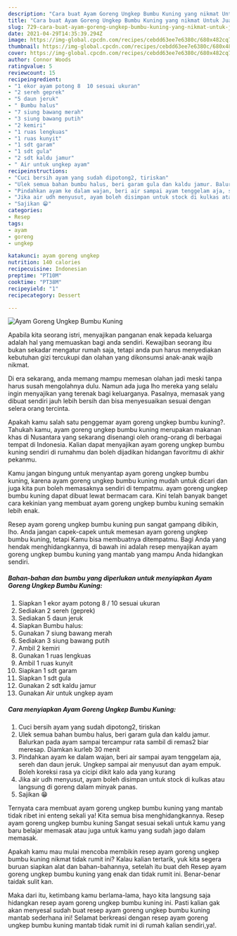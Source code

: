 ```yaml
---
description: "Cara buat Ayam Goreng Ungkep Bumbu Kuning yang nikmat Untuk Jualan"
title: "Cara buat Ayam Goreng Ungkep Bumbu Kuning yang nikmat Untuk Jualan"
slug: 729-cara-buat-ayam-goreng-ungkep-bumbu-kuning-yang-nikmat-untuk-jualan
date: 2021-04-29T14:35:39.294Z
image: https://img-global.cpcdn.com/recipes/cebdd63ee7e6380c/680x482cq70/ayam-goreng-ungkep-bumbu-kuning-foto-resep-utama.jpg
thumbnail: https://img-global.cpcdn.com/recipes/cebdd63ee7e6380c/680x482cq70/ayam-goreng-ungkep-bumbu-kuning-foto-resep-utama.jpg
cover: https://img-global.cpcdn.com/recipes/cebdd63ee7e6380c/680x482cq70/ayam-goreng-ungkep-bumbu-kuning-foto-resep-utama.jpg
author: Connor Woods
ratingvalue: 5
reviewcount: 15
recipeingredient:
- "1 ekor ayam potong 8  10 sesuai ukuran"
- "2 sereh geprek"
- "5 daun jeruk"
- " Bumbu halus"
- "7 siung bawang merah"
- "3 siung bawang putih"
- "2 kemiri"
- "1 ruas lengkuas"
- "1 ruas kunyit"
- "1 sdt garam"
- "1 sdt gula"
- "2 sdt kaldu jamur"
- " Air untuk ungkep ayam"
recipeinstructions:
- "Cuci bersih ayam yang sudah dipotong2, tiriskan"
- "Ulek semua bahan bumbu halus, beri garam gula dan kaldu jamur. Balurkan pada ayam sampai tercampur rata sambil di remas2 biar meresap. Diamkan kurleb 30 menit"
- "Pindahkan ayam ke dalam wajan, beri air sampai ayam tenggelam aja, sereh dan daun jeruk. Ungkep sampai air menyusut dan ayam empuk. Boleh koreksi rasa ya cicipi dikit kalo ada yang kurang"
- "Jika air udh menyusut, ayam boleh disimpan untuk stock di kulkas atau langsung di goreng dalam minyak panas."
- "Sajikan 😁"
categories:
- Resep
tags:
- ayam
- goreng
- ungkep

katakunci: ayam goreng ungkep 
nutrition: 140 calories
recipecuisine: Indonesian
preptime: "PT10M"
cooktime: "PT38M"
recipeyield: "1"
recipecategory: Dessert

---
```



![Ayam Goreng Ungkep Bumbu Kuning](https://img-global.cpcdn.com/recipes/cebdd63ee7e6380c/680x482cq70/ayam-goreng-ungkep-bumbu-kuning-foto-resep-utama.jpg)

Apabila kita seorang istri, menyajikan panganan enak kepada keluarga adalah hal yang memuaskan bagi anda sendiri. Kewajiban seorang ibu bukan sekadar mengatur rumah saja, tetapi anda pun harus menyediakan kebutuhan gizi tercukupi dan olahan yang dikonsumsi anak-anak wajib nikmat.

Di era  sekarang, anda memang mampu memesan olahan jadi meski tanpa harus susah mengolahnya dulu. Namun ada juga lho mereka yang selalu ingin menyajikan yang terenak bagi keluarganya. Pasalnya, memasak yang dibuat sendiri jauh lebih bersih dan bisa menyesuaikan sesuai dengan selera orang tercinta. 



Apakah kamu salah satu penggemar ayam goreng ungkep bumbu kuning?. Tahukah kamu, ayam goreng ungkep bumbu kuning merupakan makanan khas di Nusantara yang sekarang disenangi oleh orang-orang di berbagai tempat di Indonesia. Kalian dapat menyajikan ayam goreng ungkep bumbu kuning sendiri di rumahmu dan boleh dijadikan hidangan favoritmu di akhir pekanmu.

Kamu jangan bingung untuk menyantap ayam goreng ungkep bumbu kuning, karena ayam goreng ungkep bumbu kuning mudah untuk dicari dan juga kita pun boleh memasaknya sendiri di tempatmu. ayam goreng ungkep bumbu kuning dapat dibuat lewat bermacam cara. Kini telah banyak banget cara kekinian yang membuat ayam goreng ungkep bumbu kuning semakin lebih enak.

Resep ayam goreng ungkep bumbu kuning pun sangat gampang dibikin, lho. Anda jangan capek-capek untuk memesan ayam goreng ungkep bumbu kuning, tetapi Kamu bisa membuatnya ditempatmu. Bagi Anda yang hendak menghidangkannya, di bawah ini adalah resep menyajikan ayam goreng ungkep bumbu kuning yang mantab yang mampu Anda hidangkan sendiri.

<!--inarticleads1-->

##### Bahan-bahan dan bumbu yang diperlukan untuk menyiapkan Ayam Goreng Ungkep Bumbu Kuning:

1. Siapkan 1 ekor ayam potong 8 / 10 sesuai ukuran
1. Sediakan 2 sereh (geprek)
1. Sediakan 5 daun jeruk
1. Siapkan  Bumbu halus:
1. Gunakan 7 siung bawang merah
1. Sediakan 3 siung bawang putih
1. Ambil 2 kemiri
1. Gunakan 1 ruas lengkuas
1. Ambil 1 ruas kunyit
1. Siapkan 1 sdt garam
1. Siapkan 1 sdt gula
1. Gunakan 2 sdt kaldu jamur
1. Gunakan  Air untuk ungkep ayam




<!--inarticleads2-->

##### Cara menyiapkan Ayam Goreng Ungkep Bumbu Kuning:

1. Cuci bersih ayam yang sudah dipotong2, tiriskan
1. Ulek semua bahan bumbu halus, beri garam gula dan kaldu jamur. Balurkan pada ayam sampai tercampur rata sambil di remas2 biar meresap. Diamkan kurleb 30 menit
1. Pindahkan ayam ke dalam wajan, beri air sampai ayam tenggelam aja, sereh dan daun jeruk. Ungkep sampai air menyusut dan ayam empuk. Boleh koreksi rasa ya cicipi dikit kalo ada yang kurang
1. Jika air udh menyusut, ayam boleh disimpan untuk stock di kulkas atau langsung di goreng dalam minyak panas.
1. Sajikan 😁




Ternyata cara membuat ayam goreng ungkep bumbu kuning yang mantab tidak ribet ini enteng sekali ya! Kita semua bisa menghidangkannya. Resep ayam goreng ungkep bumbu kuning Sangat sesuai sekali untuk kamu yang baru belajar memasak atau juga untuk kamu yang sudah jago dalam memasak.

Apakah kamu mau mulai mencoba membikin resep ayam goreng ungkep bumbu kuning nikmat tidak rumit ini? Kalau kalian tertarik, yuk kita segera buruan siapkan alat dan bahan-bahannya, setelah itu buat deh Resep ayam goreng ungkep bumbu kuning yang enak dan tidak rumit ini. Benar-benar taidak sulit kan. 

Maka dari itu, ketimbang kamu berlama-lama, hayo kita langsung saja hidangkan resep ayam goreng ungkep bumbu kuning ini. Pasti kalian gak akan menyesal sudah buat resep ayam goreng ungkep bumbu kuning mantab sederhana ini! Selamat berkreasi dengan resep ayam goreng ungkep bumbu kuning mantab tidak rumit ini di rumah kalian sendiri,ya!.

